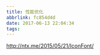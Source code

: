 ```yaml
---
title: 性能优化
abbrlink: fc854d4d
date: 2017-06-13 22:04:34
tags:
---
```



http://ntx.me/2015/05/21/IconFont/